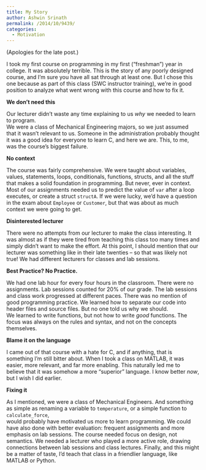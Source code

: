 ```yaml
---
title: My Story
author: Ashwin Srinath
permalink: /2014/10/9439/
categories:
  - Motivation
---
```

(Apologies for the late post.)

I took my first course on programming in my first (&#8220;freshman&#8221;) year in college. It was absolutely terrible. This is the story of any poorly designed course, and I&#8217;m sure you have all sat through at least one. But I chose this one because as part of this class (SWC instructor training), we&#8217;re in good position to analyze what went wrong with this course and how to fix it.

**We don&#8217;t need this**

Our lecturer didn&#8217;t waste any time explaining to us *why* we needed to learn to program.  
We were a class of Mechanical Engineering majors, so we just assumed that it wasn&#8217;t relevant to us. Someone in the administration probably thought it was a good idea for everyone to learn C, and here we are. This, to me, was the course&#8217;s biggest failure.

**No context**

The course was fairly comprehensive. We were taught about variables, values, statements, loops, conditionals, functions, structs, and all the stuff that makes a solid foundation in programming. But never, ever in context. Most of our assignments needed us to predict the value of `var` after a loop executes, or create a struct `structA`. If we were lucky, we&#8217;d have a question in the exam about `Employee` or `Customer`, but that was about as much  
context we were going to get.

**Disinterested lecturer**

There were no attempts from our lecturer to make the class interesting. It was almost as if they were tired from teaching this class too many times and simply didn&#8217;t want to make the effort. At this point, I should mention that our lecturer was something like in their late twenties &#8211; so that was likely not true! We had different lecturers for classes and lab sessions.

**Best Practice? No Practice.**

We had one lab hour for every four hours in the classroom. There were no assignments. Lab sessions counted for 20% of our grade. The lab sessions and class work progressed at different paces. There was no mention of good programming practice. We learned how to separate our code into header files and source files. But no one told us why we should.  
We learned to write functions, but not how to write *good* functions. The focus was always on the rules and syntax, and not on the concepts themselves.

**Blame it on the language**

I came out of that course with a hate for C, and if anything, that is something I&#8217;m still bitter about. When I took a class on MATLAB, it was easier, more relevant, and far more enabling. This naturally led me to believe that it was somehow a more &#8220;superior&#8221; language. I know better *now*, but I wish I did earlier.

**Fixing it**

As I mentioned, we were a class of Mechanical Engineers. And something as simple as renaming a variable to `temperature`, or a simple function to `calculate_force`,  
would probably have motivated us more to learn programming. We could have also done with better evaluation: frequent assignments and more emphasis on lab sessions. The course needed focus on design, not semantics. We needed a lecturer who played a more active role, drawing connections between lab sessions and class lectures. Finally, and this might be a matter of taste, I&#8217;d teach that class in a friendlier language, like MATLAB or Python.
